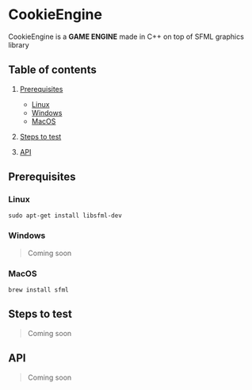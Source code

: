 # CookieEngine

CookieEngine is a **GAME ENGINE** made in C++ on top of SFML graphics library

## Table of contents

1. [Prerequisites](#prerequisites)

   - [Linux](#linux)
   - [Windows](#windows)
   - [MacOS](#windows)

2. [Steps to test](#steps-to-test)
3. [API](#api)

## Prerequisites

### Linux

```
sudo apt-get install libsfml-dev
```

### Windows

> Coming soon

### MacOS

```
brew install sfml
```

## Steps to test

> Coming soon

## API

> Coming soon
